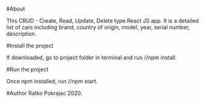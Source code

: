 #About

This CRUD - Create, Read, Update, Delete type React JS app.
It is a detailed list of cars including brand, country of origin, model, year, serial number, description. 

#Install the project

If downloaded, go to project folder in terminal and run //npm install.

#Run the project

Once npm installed, run //npm start.

#Author
Ratko Pokrajac
2020.